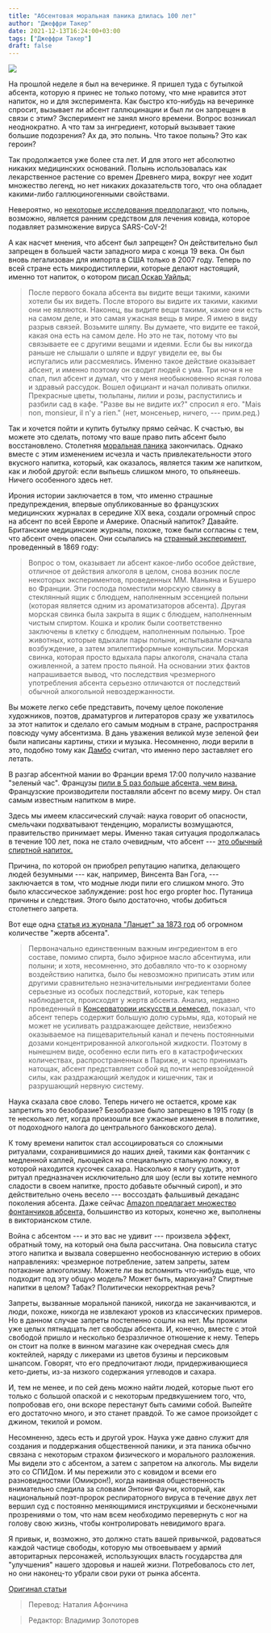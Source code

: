 ```yaml
---
title: "Абсентовая моральная паника длилась 100 лет"
author: "Джеффри Такер"
date: 2021-12-13T16:24:00+03:00
tags: ["Джеффри Такер"]
draft: false
---
```

![](https://brownstone.org/wp-content/uploads/2021/11/absinthe-green-fairy-1536x900.jpg)

На прошлой неделе я был на вечеринке. Я пришел туда с бутылкой абсента, которую я принес не только потому, что мне нравится этот напиток, но и для эксперимента. Как быстро кто-нибудь на вечеринке спросит, вызывает ли абсент галлюцинации и был ли он запрещен в связи с этим? Эксперимент не занял много времени. Вопрос возникал неоднократно. А что там за ингредиент, который вызывает такие большие подозрения? Ах да, это полынь. Что такое полынь? Это как героин?

Так продолжается уже более ста лет. И для этого нет абсолютно никаких медицинских оснований. Полынь использовалась как лекарственное растение со времен Древнего мира, вокруг нее ходит множество легенд, но нет никаких доказательств того, что она обладает какими-либо галлюциногенными свойствами.

Невероятно, но [некоторые исследования предполагают,](https://www.wpi.edu/news/early-research-finds-extracts-sweet-wormwood-plant-can-inhibit-covid-19-virus) что полынь, возможно, является ранним средством для лечения ковида, которое подавляет размножение вируса SARS-CoV-2!

А как насчет мнения, что абсент был запрещен? Он действительно был запрещен в большей части западного мира с конца 19 века. Он был вновь легализован для импорта в США только в 2007 году. Теперь по всей стране есть микродистиллерии, которые делают настоящий, именно тот напиток, о котором [писал Оскар Уайльд:](https://www.goodreads.com/quotes/335553-after-the-first-glass-of-absinthe-you-see-things-as)

> После первого бокала абсента вы видите вещи такими, какими хотели бы их видеть. После второго вы видите их такими, какими они не являются. Наконец, вы видите вещи такими, какие они есть на самом деле, и это самая ужасная вещь в мире. Я имею в виду разрыв связей. Возьмите шляпу. Вы думаете, что видите ее такой, какая она есть на самом деле. Но это не так, потому что вы связываете ее с другими вещами и идеями. Если бы вы никогда раньше не слышали о шляпе и вдруг увидели ее, вы бы испугались или рассмеялись. Именно такое действие оказывает абсент, и именно поэтому он сводит людей с ума. Три ночи я не спал, пил абсент и думал, что у меня необыкновенно ясная голова и здравый рассудок. Вошел официант и начал поливать опилки. Прекрасные цветы, тюльпаны, лилии и розы, распустились и разбили сад в кафе. "Разве вы не видите их?" спросил я его. "Mais non, monsieur, il n'y a rien." (нет, монсеньер, ничего, --- прим.ред.)

Так и хочется пойти и купить бутылку прямо сейчас. К счастью, вы можете это сделать, потому что ваше право пить абсент было восстановлено. Столетняя [моральная паника](https://www.aier.org/article/the-anatomy-of-a-moral-panic/) закончилась. Однако вместе с этим изменением исчезла и часть привлекательности этого вкусного напитка, который, как оказалось, является таким же напитком, как и любой другой: если выпьешь слишком много, то опьянеешь. Ничего особенного здесь нет.

Ирония истории заключается в том, что именно страшные предупреждения, впервые опубликованные во французских медицинских журналах в середине XIX века, создали огромный спрос на абсент по всей Европе и Америке. Опасный напиток? Давайте. Британские медицинские журналы, похоже, тоже были согласны с тем, что абсент очень опасен. Они ссылались на [странный эксперимент,](https://web.archive.org/web/20070929161410/http://www.thujone.info/thujone-absinthe-13.html) проведенный в 1869 году:

> Вопрос о том, оказывает ли абсент какое-либо особое действие, отличное от действия алкоголя в целом, снова возник после некоторых экспериментов, проведенных ММ. Маньяна и Бушеро во Франции. Эти господа поместили морскую свинку в стеклянный ящик с блюдцем, наполненным эссенцией полыни (которая является одним из ароматизаторов абсента). Другая морская свинка была закрыта в ящик с блюдцем, наполненным чистым спиртом. Кошка и кролик были соответственно заключены в клетку с блюдцем, наполненным полынью. Трое животных, которые вдыхали пары полыни, испытывали сначала возбуждение, а затем эпилептиформные конвульсии. Морская свинка, которая просто вдыхала пары алкоголя, сначала стала оживленной, а затем просто пьяной. На основании этих фактов напрашивается вывод, что последствия чрезмерного употребления абсента серьезно отличаются от последствий обычной алкогольной невоздержанности.

Вы можете легко себе представить, почему целое поколение художников, поэтов, драматургов и литераторов сразу же ухватилось за этот напиток и сделало его самым модным в стране, распространяя  повсюду чуму абсентизма. В дань уважения великой музе зеленой феи были написаны картины, стихи и  музыка. Несомненно, люди верили в это, подобно тому как [Дамбо](https://ru.wikipedia.org/wiki/%D0%94%D0%B0%D0%BC%D0%B1%D0%BE_%28%D1%84%D0%B8%D0%BB%D1%8C%D0%BC%29) считал, что именно перо заставляет его летать.

В разгар абсентной мании во Франции время 17:00 получило название "зеленый час". Французы [пили в 5 раз больше абсента, чем вина.](https://web.archive.org/web/20140821043824/http://www.archivespirits.com/absinthe_FAQ3.html) Французские производители поставляли абсент по всему миру. Он стал самым известным напитком в мире.

Здесь мы имеем классический случай: наука говорит об опасности, смельчаки подхватывают тенденцию, моралисты возмущаются, правительство принимает меры. Именно такая ситуация продолжалась в течение 100 лет, пока не стало очевидным, что абсент --- [это обычный спиртной напиток.](https://www.abc.net.au/science/articles/2008/05/01/2231727.htm)

Причина, по которой он приобрел репутацию напитка, делающего людей безумными --- как, например, Винсента Ван Гога, --- заключается в том, что модные люди пили его слишком много. Это было классическое заблуждение: post hoc ergo propter hoc. Путаница причины и следствия. Этого было достаточно, чтобы добиться столетнего запрета.

Вот еще одна [статья из журнала "Ланцет" за 1873 год](https://www.absintheoriginals.com/Lancet-on-Absinthe.pdf) об огромном количестве "жертв абсента".

> Первоначально единственным важным ингредиентом в его составе, помимо спирта, было эфирное масло абсентиума, или полыни; и хотя, несомненно, это добавляло что-то к озорному воздействию напитка, было бы невозможно приписать этим или другими сравнительно незначительными ингредиентами более серьезные из особых последствий, которые, как теперь наблюдается, происходят у жертв абсента. Анализ, недавно проведенный в [Консерватории искусств и ремесел,](https://ru.wikipedia.org/wiki/%D0%9A%D0%BE%D0%BD%D1%81%D0%B5%D1%80%D0%B2%D0%B0%D1%82%D0%BE%D1%80%D0%B8%D1%8F_%D0%B8%D1%81%D0%BA%D1%83%D1%81%D1%81%D1%82%D0%B2_%D0%B8_%D1%80%D0%B5%D0%BC%D1%91%D1%81%D0%B5%D0%BB) показал, что абсент теперь содержит большую долю сурьмы, яда, который не может не усиливать раздражающее действие, неизбежно оказываемое на пищеварительный канал и печень постоянными дозами концентрированной алкогольной жидкости. Поэтому в нынешнем виде, особенно если пить его в катастрофических количествах, распространенных в Париже, и часто принимать натощак, абсент представляет собой яд почти непревзойденной силы, как раздражающий желудок и кишечник, так и разрушающий нервную систему.

Наука сказала свое слово. Теперь ничего не остается, кроме как  запретить это безобразие? Безобразие было запрещено в 1915 году (в те несколько лет, когда произошли все ужасные изменения в политике, от подоходного налога до центрального банковского дела).

К тому времени напиток стал ассоциироваться со сложными ритуалами, сохранившимися до наших дней, такими как фонтанчик с медленной каплей, льющейся на специальную стальную ложку, в которой находится кусочек сахара. Насколько я могу судить, этот ритуал предназначен исключительно для шоу (если вы хотите немного сладости в своем напитке, просто добавьте обычный сироп), и это действительно очень весело --- воссоздать фальшивый декаданс поколения абсента. Даже сейчас [Amazon предлагает множество фонтанчиков абсента,](https://www.amazon.com/s?k=absinthe%20fountain) большинство из которых, конечно же, выполнены в викторианском стиле.

Война с абсентом --- и это вас не удивит --- произвела эффект, обратный тому, на который она была рассчитана. Она повысила статус этого напитка и вызвала совершенно необоснованную истерию в обоих направлениях: чрезмерное потребление, затем запреты, затем потакание алкоголизму. Можете ли вы вспомнить что-нибудь еще, что подходит под эту общую модель? Может быть, марихуана? Спиртные напитки в целом? Табак? Политически некорректная речь?

Запреты, вызванные моральной паникой, никогда не заканчиваются, и люди, похоже, никогда не извлекают уроков из классических примеров. Но в данном случае запреты постепенно сошли на нет. Мы прожили уже целых пятнадцать лет свободы абсента. И, конечно, вместе с этой свободой пришло и несколько безразличное отношение к нему. Теперь он стоит на полке в винном магазине как очередная смесь для коктейлей, наряду с ликерами из цветов бузины и персиковым шнапсом. Говорят, что его предпочитают люди, придерживающиеся кето-диеты, из-за низкого содержания углеводов и сахара.

И, тем не менее, и по сей день можно найти людей, которые пьют его только с большой опаской и с некоторым предвкушением того, что, попробовав его, они вскоре перестанут быть самими собой. Выпейте его достаточно много, и это станет правдой. То же самое произойдет с джином, текилой и ромом.

Несомненно, здесь есть и другой урок. Наука уже давно служит для создания и поддержания общественной паники, и эта паника обычно связана с некоторым страхом физического и морального разложения. Мы видели это с абсентом, а затем с запретом на алкоголь. Мы видели это со СПИДом. И мы пережили это с ковидом и всеми его разновидностями (Омикрон!), когда наивная общественность внимательно следила за словами Энтони Фаучи, который, как национальный поэт-пророк респираторного вируса в течение двух лет вершил суд с постоянно меняющимися инструкциями и бесконечными прозрениями о том, что нам всем необходимо перевернуть с ног на голову свою жизнь, чтобы контролировать невидимого врага.

Я привык, и, возможно, это должно стать вашей привычкой, радоваться каждой частице свободы, которую мы отвоевываем у армий авторитарных персонажей, использующих власть государства для "улучшения" нашего здоровья и нашей жизни. Потребовалось сто лет, но они наконец-то убрали свои руки от рынка абсента.

[Оригинал статьи](https://brownstone.org/articles/the-moral-panic-over-absinthe-lasted-100-years/)

> Перевод: Наталия Афончина

> Редактор: Владимир Золоторев
